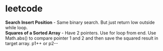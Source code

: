 # leetcode
<b>Search Insert Position</b> - Same binary search. But just return low outside while loop.
<br/>
<b>Squares of a Sorted Array</b> - Have 2 pointers. Use for loop from end. Use Math.abs() to compare pointer 1 and 2 and then save the squared result in target array. p1++ or p2--
